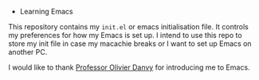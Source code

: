 * Learning Emacs

This repository contains my `init.el` or emacs initialisation file. It controls my preferences for how my Emacs is set up. I intend to use this repo to store my init file in case my macachie breaks or I want to set up Emacs on another PC.

I would like to thank [Professor Olivier Danvy](https://en.wikipedia.org/wiki/Olivier_Danvy) for introducing me to Emacs. 
